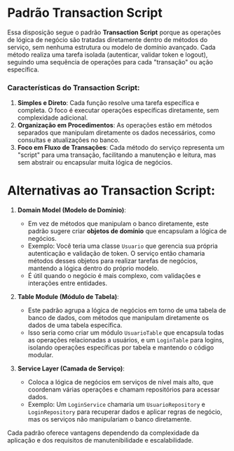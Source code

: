 # Padrão Transaction Script

Essa disposição segue o padrão **Transaction Script** porque as operações de lógica de negócio são tratadas diretamente dentro de métodos do serviço, sem nenhuma estrutura ou modelo de domínio avançado. Cada método realiza uma tarefa isolada (autenticar, validar token e logout), seguindo uma sequência de operações para cada "transação" ou ação específica.

### Características do Transaction Script:

1. **Simples e Direto**: Cada função resolve uma tarefa específica e completa. O foco é executar operações específicas diretamente, sem complexidade adicional.
2. **Organização em Procedimentos**: As operações estão em métodos separados que manipulam diretamente os dados necessários, como consultas e atualizações no banco.
3. **Foco em Fluxo de Transações**: Cada método do serviço representa um "script" para uma transação, facilitando a manutenção e leitura, mas sem abstrair ou encapsular muita lógica de negócios.

# Alternativas ao Transaction Script:

1. **Domain Model (Modelo de Domínio)**:

   - Em vez de métodos que manipulam o banco diretamente, este padrão sugere criar **objetos de domínio** que encapsulam a lógica de negócios.
   - Exemplo: Você teria uma classe `Usuario` que gerencia sua própria autenticação e validação de token. O serviço então chamaria métodos desses objetos para realizar tarefas de negócios, mantendo a lógica dentro do próprio modelo.
   - É útil quando o negócio é mais complexo, com validações e interações entre entidades.

2. **Table Module (Módulo de Tabela)**:

   - Este padrão agrupa a lógica de negócios em torno de uma tabela de banco de dados, com métodos que manipulam diretamente os dados de uma tabela específica.
   - Isso seria como criar um módulo `UsuarioTable` que encapsula todas as operações relacionadas a usuários, e um `LoginTable` para logins, isolando operações específicas por tabela e mantendo o código modular.

3. **Service Layer (Camada de Serviço)**:
   - Coloca a lógica de negócios em serviços de nível mais alto, que coordenam várias operações e chamam repositórios para acessar dados.
   - Exemplo: Um `LoginService` chamaria um `UsuarioRepository` e `LoginRepository` para recuperar dados e aplicar regras de negócio, mas os serviços não manipulariam o banco diretamente.

Cada padrão oferece vantagens dependendo da complexidade da aplicação e dos requisitos de manutenibilidade e escalabilidade.
